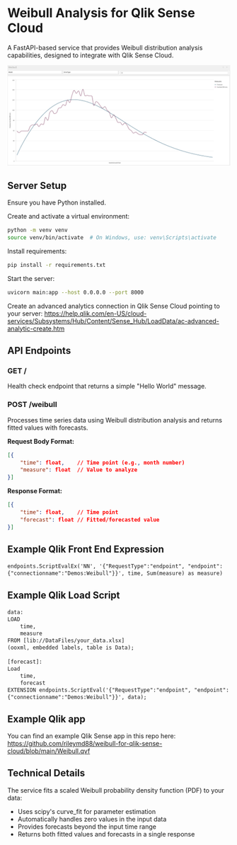 # Weibull Analysis for Qlik Sense Cloud

A FastAPI-based service that provides Weibull distribution analysis capabilities, designed to integrate with Qlik Sense Cloud.

![Weibull Analysis for Qlik Sense Cloud](./example.png)

## Server Setup
Ensure you have Python installed.

Create and activate a virtual environment:
```bash
python -m venv venv
source venv/bin/activate  # On Windows, use: venv\Scripts\activate
```

Install requirements:
```bash
pip install -r requirements.txt
```

Start the server:
```bash
uvicorn main:app --host 0.0.0.0 --port 8000
```

Create an advanced analytics connection in Qlik Sense Cloud pointing to your server:
https://help.qlik.com/en-US/cloud-services/Subsystems/Hub/Content/Sense_Hub/LoadData/ac-advanced-analytic-create.htm

## API Endpoints

### GET /
Health check endpoint that returns a simple "Hello World" message.

### POST /weibull
Processes time series data using Weibull distribution analysis and returns fitted values with forecasts.

**Request Body Format:**
```json
[{
    "time": float,    // Time point (e.g., month number)
    "measure": float  // Value to analyze
}]
```

**Response Format:**
```json
[{
    "time": float,    // Time point
    "forecast": float // Fitted/forecasted value
}]
```

## Example Qlik Front End Expression
```qlik
endpoints.ScriptEvalEx('NN', '{"RequestType":"endpoint", "endpoint":{"connectionname":"Demos:Weibull"}}', time, Sum(measure) as measure)
```

## Example Qlik Load Script
```qlik
data:
LOAD
    time,
    measure
FROM [lib://DataFiles/your_data.xlsx]
(ooxml, embedded labels, table is Data);

[forecast]:
Load
    time,
    forecast
EXTENSION endpoints.ScriptEval('{"RequestType":"endpoint", "endpoint":{"connectionname":"Demos:Weibull"}}', data);
```

## Example Qlik app
You can find an example Qlik Sense app in this repo here: https://github.com/rileymd88/weibull-for-qlik-sense-cloud/blob/main/Weibull.qvf

## Technical Details
The service fits a scaled Weibull probability density function (PDF) to your data:
- Uses scipy's curve_fit for parameter estimation
- Automatically handles zero values in the input data
- Provides forecasts beyond the input time range
- Returns both fitted values and forecasts in a single response
